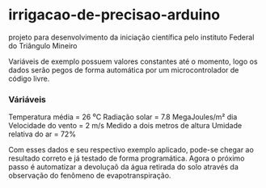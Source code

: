 # irrigacao-de-precisao-arduino
projeto para desenvolvimento da iniciação científica pelo instituto Federal do Triângulo Mineiro

Variáveis de exemplo possuem valores constantes até o momento, logo os dados serão pegos de forma automática por um microcontrolador de código livre.
### Váriáveis
Temperatura média      = 26 ⁰C
Radiação solar         = 7.8 MegaJoules/m² dia
Velocidade do vento    = 2 m/s Medido a dois metros de altura
Umidade relativa do ar = 72%

Com esses dados e seu respectivo exemplo aplicado, pode-se chegar ao resultado correto e já testado de forma programática.
Agora o próximo passo é automatizar a devoluçaõ da água retirada do solo através da observação do fenômeno de evapotranspiração.
